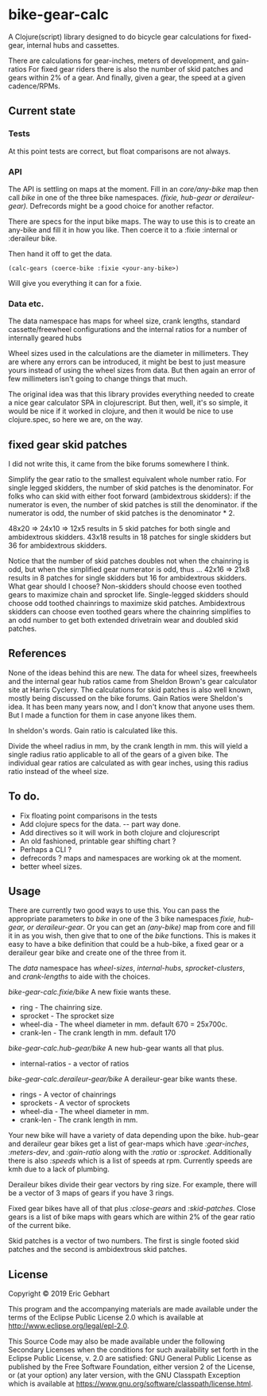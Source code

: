 # bike-gear-calc

A Clojure(script) library designed to do bicycle gear calculations
for fixed-gear, internal hubs and cassettes.

There are calculations for gear-inches, meters of development, and gain-ratios
For fixed gear riders there is also the number of skid patches 
and gears within 2% of a gear. And finally, given a gear, the speed at a
given cadence/RPMs.

## Current state

### Tests

At this point tests are correct, but float comparisons are not always.

### API

The API is settling on maps at the moment.  Fill in an *core/any-bike* map
then call *bike* in one of the three bike namespaces. 
_(fixie, hub-gear or deraileur-gear)._
Defrecords might be a good choice for another refactor.

There are specs for the input bike maps. The way to use this is
to create an any-bike and fill it in how you like. Then coerce it
to a :fixie :internal or :deraileur bike.

Then hand it off to get the data.

`(calc-gears (coerce-bike :fixie <your-any-bike>)`

Will give you everything it can for a fixie.

### Data etc.

The data namespace has maps for wheel size, crank lengths, standard
cassette/freewheel configurations and the internal ratios for a number
of internally geared hubs

Wheel sizes used in the calculations are the diameter in millimeters. 
They are where any errors can be introduced, it might be best to
just measure yours instead of using the wheel sizes from data. 
But then again an error of few millimeters isn't going to change things 
that much.

The original idea was that this library provides everything needed to create 
a nice gear calculator SPA in clojurescript. But then, well, it's so simple,
it would be nice if it worked in clojure, and then it would be nice to
use clojure.spec, so here we are, on the way.

## fixed gear skid patches

I did not write this, it came from the bike forums somewhere I think.

Simplify the gear ratio to the smallest equivalent whole number ratio.
For single legged skidders, the number of skid patches is the denominator.
For folks who can skid with either foot forward (ambidextrous skidders):
if the numerator is even, the number of skid patches is still the denominator.
if the numerator is odd, the number of skid patches is the denominator * 2.

48x20 => 24x10 => 12x5 results in 5 skid patches for both single and ambidextrous skidders.
43x18 results in 18 patches for single skidders but 36 for ambidextrous skidders.

Notice that the number of skid patches doubles not when the chainring is
odd, but when the simplified gear numerator is odd, thus ... 42x16 =>
21x8 results in 8 patches for single skidders but 16 for ambidextrous
skidders. What gear should I choose? Non-skidders should choose even
toothed gears to maximize chain and sprocket life. Single-legged
skidders should choose odd toothed chainrings to maximize skid
patches. Ambidextrous skidders can choose even toothed gears where the
chainring simplifies to an odd number to get both extended drivetrain
wear and doubled skid patches.


## References

None of the ideas behind this are new.  The data for wheel sizes,
freewheels and the internal gear hub ratios came from Sheldon Brown's
gear calculator site at Harris Cyclery. The calculations for skid
patches is also well known, mostly being discussed on the bike forums.
Gain Ratios were Sheldon's idea. It has been many years now, and I don't
know that anyone uses them. But I made a function for them
in case anyone likes them.

In sheldon's words.  Gain ratio is calculated like this.

Divide the wheel radius in mm, by the crank length in mm. this will
yield a single radius ratio applicable to all of the gears of a given
bike. The individual gear ratios are calculated as with gear inches,
using this radius ratio instead of the wheel size.


## To do.

 * Fix floating point comparisons in the tests
 * Add clojure specs for the data.  -- part way done.
 * Add directives so it will work in both clojure and clojurescript
 * An old fashioned, printable gear shifting chart ?
 * Perhaps a CLI ?
 * defrecords ?  maps and namespaces are working ok at the moment.
 * better wheel sizes.

## Usage

There are currently two good ways to use this. You can pass the appropriate
parameters to *bike* in one of the 3 bike namespaces 
_fixie, hub-gear, or deraileur-gear_. Or you can get an *(any-bike)* map from
core and fill it in as you wish, then give that to one of the *bike* 
functions. This is makes it easy to have a bike definition that could be
a hub-bike, a fixed gear or a deraileur gear bike and create one of the three
from it. 

The *data* namespace has _wheel-sizes_, _internal-hubs_, _sprocket-clusters_,
and _crank-lengths_ to aide with the choices. 

 _bike-gear-calc.fixie/bike_
A new fixie wants these. 
 * ring       - The chainring size.
 * sprocket   - The sprocket size
 * wheel-dia  - The wheel diameter in mm. default 670 = 25x700c.
 * crank-len  - The crank length in mm. default 170

 _bike-gear-calc.hub-gear/bike_
A new hub-gear wants all that plus. 
 * internal-ratios - a vector of ratios

_bike-gear-calc.deraileur-gear/bike_ 
A deraileur-gear bike wants these. 
 * rings       - A vector of chainrings
 * sprockets   - A vector of sprockets
 * wheel-dia   - The wheel diameter in mm.
 * crank-len   - The crank length in mm.
 
Your new bike will have a variety of data depending upon the bike.
hub-gear and deraileur gear bikes get a list of gear-maps which have
_:gear-inches_, _:meters-dev_, and _:gain-ratio_ along with the _:ratio_
or _:sprocket_.  Additionally there is also _:speeds_ which is a list of
speeds at rpm. Currently speeds are kmh due to a lack of plumbing.

Deraileur bikes divide their gear vectors by ring size. For example, 
there will be a vector of 3 maps of gears if you have 3 rings.
 
Fixed gear bikes have all of that plus _:close-gears_ and _:skid-patches_. 
Close gears is a list of bike maps with gears which are within 2% of the gear
ratio of the current bike.

Skid patches is a vector of two numbers. The first is single footed skid
patches and the second is ambidextrous skid patches.
 
 
## License

Copyright © 2019 Eric Gebhart

This program and the accompanying materials are made available under the
terms of the Eclipse Public License 2.0 which is available at
http://www.eclipse.org/legal/epl-2.0.

This Source Code may also be made available under the following Secondary
Licenses when the conditions for such availability set forth in the Eclipse
Public License, v. 2.0 are satisfied: GNU General Public License as published by
the Free Software Foundation, either version 2 of the License, or (at your
option) any later version, with the GNU Classpath Exception which is available
at https://www.gnu.org/software/classpath/license.html.
